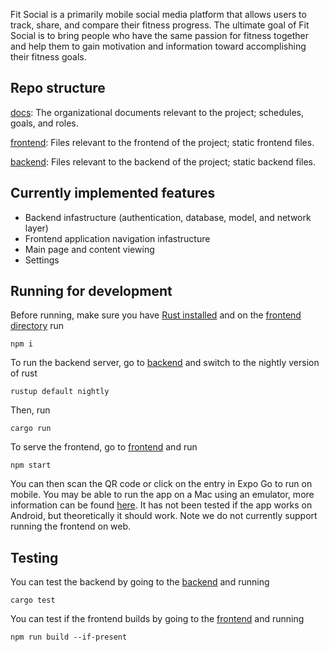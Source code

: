 Fit Social is a primarily mobile social media platform that allows users to track, share, and compare their fitness progress. The ultimate goal of Fit Social is to bring people who have the same passion for fitness together and help them to gain motivation and information toward accomplishing their fitness goals.

## Repo structure

[docs](./docs): The organizational documents relevant to the project; schedules, goals, and roles.

[frontend](./frontend): Files relevant to the frontend of the project; static frontend files.

[backend](./backend): Files relevant to the backend of the project; static backend files.

## Currently implemented features

- Backend infastructure (authentication, database, model, and network layer)
- Frontend application navigation infastructure
- Main page and content viewing
- Settings

## Running for development

Before running, make sure you have [Rust installed](https://www.rust-lang.org/tools/install) and on the [frontend directory](./frontend) run

```shell
npm i
```

To run the backend server, go to [backend](./backend) and switch to the nightly version of rust

```shell
rustup default nightly
```

Then, run

```shell
cargo run
```

To serve the frontend, go to [frontend](./frontend) and run

```shell
npm start
```

You can then scan the QR code or click on the entry in Expo Go to run on mobile. You may be able to run the app on a Mac using an emulator, more information can be found [here](https://docs.expo.dev/workflow/ios-simulator/). It has not been tested if the app works on Android, but theoretically it should work. Note we do not currently support running the frontend on web.

## Testing

You can test the backend by going to the [backend](./backend) and running 

```shell
cargo test
```

You can test if the frontend builds by going to the [frontend](./frontend) and running 

```shell
npm run build --if-present
```

